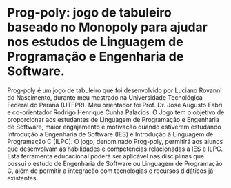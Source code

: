 # Prog-poly: jogo de tabuleiro baseado no Monopoly para ajudar nos estudos de Linguagem de Programação e Engenharia de Software.

Prog-poly é um jogo de tabuleiro que foi desenvolvido por Luciano Rovanni do Nascimento, durante meu mestrado na Universidade Tecnológica Federal do Paraná (UTFPR). Meu orientador foi Prof. Dr. José Augusto Fabri e co-orientador Rodrigo Henrique Cunha Palacios. O Jogo tem o objetivo de proporcionar aos estudantes de Linguagem de Programação e Engenharia de Software, maior engajamento e motivação quando estiverem estudando Introdução à Engenharia de Software (IES) e Introdução à Linguagem de Programação C (ILPC). O jogo, denominado Prog-poly, permitirá aos alunos que desenvolvam as habilidades e competências relacionadas à IES e ILPC. Esta ferramenta educacional poderá ser aplicável nas disciplinas que possui o estudo de Engenharia de Software ou Linguagem de Programação C, além de permitir a integração com tecnologias e recursos didáticos já existentes.
